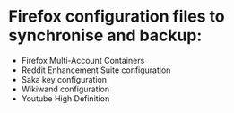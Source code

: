 # Firefox configuration files to synchronise and backup:
  - Firefox Multi-Account Containers
  - Reddit Enhancement Suite configuration
  - Saka key configuration 
  - Wikiwand configuration
  - Youtube High Definition

